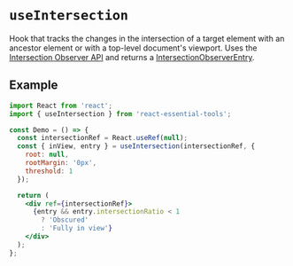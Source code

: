 # `useIntersection`

Hook that tracks the changes in the intersection of a target element with an ancestor element or with a top-level document's viewport. Uses the [Intersection Observer API](https://developer.mozilla.org/en-US/docs/Web/API/Intersection_Observer_API) and returns a [IntersectionObserverEntry](https://developer.mozilla.org/en-US/docs/Web/API/IntersectionObserverEntry).

## Example

```jsx
import React from 'react';
import { useIntersection } from 'react-essential-tools';

const Demo = () => {
  const intersectionRef = React.useRef(null);
  const { inView, entry } = useIntersection(intersectionRef, {
    root: null,
    rootMargin: '0px',
    threshold: 1
  });

  return (
    <div ref={intersectionRef}>
      {entry && entry.intersectionRatio < 1
        ? 'Obscured'
        : 'Fully in view'}
    </div>
  );
};
```
